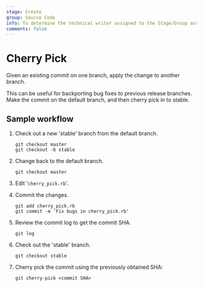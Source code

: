 ```yaml
---
stage: Create
group: Source Code
info: To determine the technical writer assigned to the Stage/Group associated with this page, see https://about.gitlab.com/handbook/engineering/ux/technical-writing/#assignments
comments: false
---
```


# Cherry Pick

Given an existing commit on one branch, apply the change to another branch.

This can be useful for backporting bug fixes to previous release branches. Make
the commit on the default branch, and then cherry pick in to stable.

## Sample workflow

1. Check out a new 'stable' branch from the default branch.

   ```shell
   git checkout master
   git checkout -b stable
   ```

1. Change back to the default branch.

   ```shell
   git checkout master
   ```

1. Edit '`cherry_pick.rb`'.

1. Commit the changes.

   ```shell
   git add cherry_pick.rb
   git commit -m 'Fix bugs in cherry_pick.rb'
   ```

1. Review the commit log to get the commit SHA.

   ```shell
   git log
   ```

1. Check out the 'stable' branch.

   ```shell
   git checkout stable
   ```

1. Cherry pick the commit using the previously obtained SHA:

   ```shell
   git cherry-pick <commit SHA>
   ```
